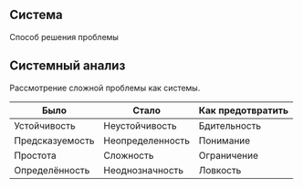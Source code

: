 ## Система
Способ решения проблемы
## Системный анализ
Рассмотрение сложной проблемы как системы.

| Было | Стало | Как предотвратить |
| ---- | ---- | ---- |
| Устойчивость | Неустойчивость | Бдительность |
| Предсказуемость | Неопределенность | Понимание |
| Простота | Сложность | Ограничение |
| Определённость | Неоднозначность | Ловкость |
